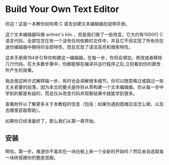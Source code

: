 # Build Your Own Text Editor

欢迎！这是一本教你如何用 C 语言创建文本编辑器的说明手册。

这个文本编辑器叫做 antirez's kilo ，但是我们做了一些改变。它大约有1000行 C 语言代码，全部包含在有一个没有任何依赖的文件中，并且它不但实现了所有你在迷你编辑器中期待的全部特性，而且实现了语法高亮和搜索特性。

这本手册用184步引导你构建这一编辑器。在每一步，你将会增加，修改或者移除几行代码。在大多数步骤中，你都能够在编译并运行程序之后,立刻看到你的更改所产生的效果。

我会按这种方式解释每一步，有时也会讲解很多细节。你可以随意略过或跳过一些无关紧要的段落，因为本文的要点是你将从零构建一个文本编辑器。你从每一步中学到的都是有益的，而且仅从改变代码并观察结果中就能学到很多。

查看附件以了解更多关于本教程的信息（包括：如果你遇到困难应该怎么做，以及去哪里获取帮助）。

如果你已经准备好了，那么我们从第一章开始。


## 安装

啊哈，第一步。难道你不喜欢在一块白板上来一个全新的开始吗？然后亲自选取每一块砖搭建你的整座宫殿。
